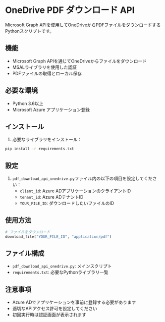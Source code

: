 # OneDrive PDF ダウンロード API

Microsoft Graph APIを使用してOneDriveからPDFファイルをダウンロードするPythonスクリプトです。

## 機能

- Microsoft Graph APIを通じてOneDriveからファイルをダウンロード
- MSALライブラリを使用した認証
- PDFファイルの取得とローカル保存

## 必要な環境

- Python 3.6以上
- Microsoft Azure アプリケーション登録

## インストール

1. 必要なライブラリをインストール：
```bash
pip install -r requirements.txt
```

## 設定

1. `pdf_download_api_onedrive.py`ファイル内の以下の項目を設定してください：
   - `client_id`: Azure ADアプリケーションのクライアントID
   - `tenant_id`: Azure ADテナントID
   - `YOUR_FILE_ID`: ダウンロードしたいファイルのID

## 使用方法

```python
# ファイルをダウンロード
download_file("YOUR_FILE_ID", "application/pdf")
```

## ファイル構成

- `pdf_download_api_onedrive.py`: メインスクリプト
- `requirements.txt`: 必要なPythonライブラリ一覧

## 注意事項

- Azure ADでアプリケーションを事前に登録する必要があります
- 適切なAPIアクセス許可を設定してください
- 初回実行時は認証画面が表示されます